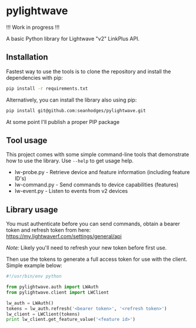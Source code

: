 # pylightwave

!!! Work in progress !!!

A basic Python library for Lightwave "v2" LinkPlus API.

##  Installation

Fastest way to use the tools is to clone the repository and install the dependencies with pip:

```bash
pip install -r requirements.txt
```

Alternatively, you can install the library also using pip:

```bash
pip install git@github.com:seanhodges/pylightwave.git
```

At some point I'll publish a proper PIP package

##  Tool usage

This project comes with some simple command-line tools that demonstrate how to use the library. Use `--help` to get usage help.

* lw-probe.py - Retrieve device and feature information (including feature ID's)
* lw-command.py - Send commands to device capabilities (features)
* lw-event.py - Listen to events from v2 devices

##  Library usage

You must authenticate before you can send commands, obtain a bearer token and refresh token from here: https://my.lightwaverf.com/settings/general/api

_Note:_ Likely you'll need to refresh your new token before first use.

Then use the tokens to generate a full access token for use with the client. Simple example below:

```python
#!/usr/bin/env python

from pylightwave.auth import LWAuth
from pylightwave.client import LWClient

lw_auth = LWAuth()
tokens = lw_auth.refresh('<bearer token>', '<refresh token>')
lw_client = LWClient(tokens)
print lw_client.get_feature_value('<feature id>')
```
